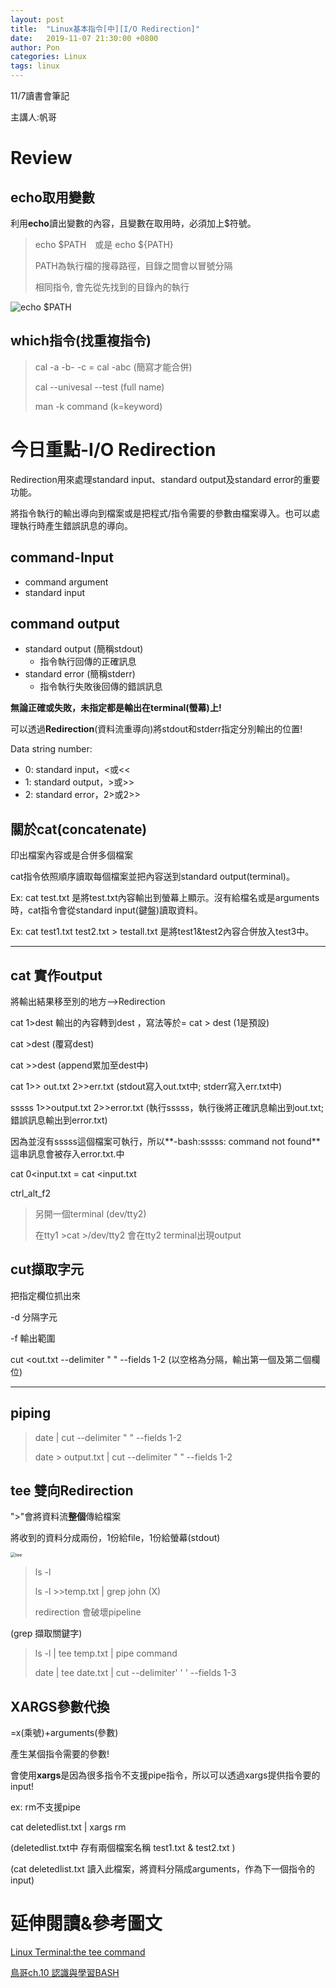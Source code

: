 ```yaml
---
layout: post
title:  "Linux基本指令[中][I/O Redirection]"
date:   2019-11-07 21:30:00 +0800
author: Pon
categories: Linux
tags: linux
---
```


11/7讀書會筆記

主講人:帆哥

# Review


## echo取用變數

利用**echo**讀出變數的內容，且變數在取用時，必須加上$符號。

> echo $PATH　或是 echo ${PATH}
>
> PATH為執行檔的搜尋路徑，目錄之間會以冒號分隔
>
> 相同指令, 會先從先找到的目錄內的執行

![echo $PATH](https://imgur.com/jFSNwjD.jpg)

## which指令(找重複指令)

> cal -a -b- -c = cal -abc (簡寫才能合併)
>
> cal --univesal --test (full name)
>
> man -k command  (k=keyword)



# 今日重點-I/O Redirection

Redirection用來處理standard input、standard output及standard error的重要功能。

將指令執行的輸出導向到檔案或是把程式/指令需要的參數由檔案導入。也可以處理執行時產生錯誤訊息的導向。



## command-Input

- command argument
- standard input

## command output

- standard output (簡稱stdout)
  - 指令執行回傳的正確訊息
- standard error (簡稱stderr)
  - 指令執行失敗後回傳的錯誤訊息

**無論正確或失敗，未指定都是輸出在terminal(螢幕)上!**

可以透過**Redirection**(資料流重導向)將stdout和stderr指定分別輸出的位置!

Data string number:

- 0: standard input，<或<<
- 1: standard output，>或>>
- 2: standard error，2>或2>>

## 關於cat(concatenate)

印出檔案內容或是合併多個檔案

cat指令依照順序讀取每個檔案並把內容送到standard output(terminal)。

Ex: cat test.txt 是將test.txt內容輸出到螢幕上顯示。沒有給檔名或是arguments時，cat指令會從standard input(鍵盤)讀取資料。

Ex: cat test1.txt test2.txt > testall.txt 是將test1&test2內容合併放入test3中。

---

## cat 實作output

將輸出結果移至別的地方-->Redirection

cat 1>dest 輸出的內容轉到dest  ，寫法等於= cat > dest  (1是預設)

cat >dest (覆寫dest)

cat >>dest (append累加至dest中)

cat 1>> out.txt 2>>err.txt  (stdout寫入out.txt中; stderr寫入err.txt中)

sssss 1>>output.txt 2>>error.txt (執行sssss，執行後將正確訊息輸出到out.txt; 錯誤訊息輸出到error.txt)

因為並沒有sssss這個檔案可執行，所以**-bash:sssss: command not found**這串訊息會被存入error.txt.中

cat 0<input.txt = cat <input.txt

ctrl_alt_f2

> 另開一個terminal (dev/tty2)
>
> 在tty1 >cat >/dev/tty2 會在tty2 terminal出現output

## cut擷取字元

把指定欄位抓出來

-d 分隔字元

-f 輸出範圍

cut <out.txt --delimiter " " --fields 1-2 (以空格為分隔，輸出第一個及第二個欄位)

---

## piping

> date | cut --delimiter " " --fields 1-2
>
> date > output.txt | cut --delimiter " " --fields 1-2

## tee 雙向Redirection

">"會將資料流**整個**傳給檔案

將收到的資料分成兩份，1份給file，1份給螢幕(stdout)

<img src="https://imgur.com/WogWCfR.jpg" alt="tee" style="zoom: 50%;" />

> ls -l 
>
> ls -l  >>temp.txt | grep john   (X)
>
> redirection 會破壞pipeline

(grep 擷取關鍵字)

> ls -l | tee temp.txt | pipe command
>
> date | tee date.txt | cut --delimiter' ' ' --fields 1-3



## XARGS參數代換

=x(乘號)+arguments(參數)

產生某個指令需要的參數!

會使用**xargs**是因為很多指令不支援pipe指令，所以可以透過xargs提供指令要的input!

ex: rm不支援pipe

cat deletedlist.txt | xargs rm

(deletedlist.txt中 存有兩個檔案名稱 test1.txt & test2.txt )

(cat deletedlist.txt 讀入此檔案，將資料分隔成arguments，作為下一個指令的input)

# 延伸閱讀&參考圖文

[Linux Terminal:the tee command](https://linuxaria.com/pills/linux-terminal-the-tee-command)

[鳥哥ch.10 認識與學習BASH](http://linux.vbird.org/linux_basic/0320bash.php#redirect)





